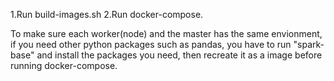 1.Run build-images.sh 
2.Run docker-compose.

To make sure each worker(node) and the master has the same envionment, 
if you need other python packages such as pandas, you have to run "spark-base" and install the packages you need, 
then recreate it as a image before running docker-compose.


